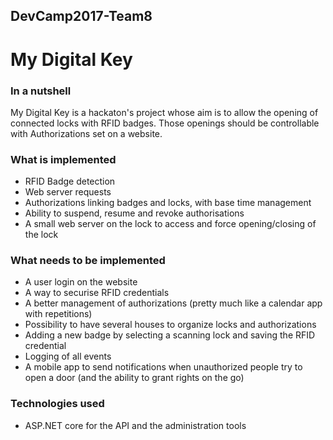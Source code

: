 ## DevCamp2017-Team8
# My Digital Key

### In a nutshell
My Digital Key is a hackaton's project whose aim is to allow the opening of connected locks with RFID badges. Those openings should be controllable with Authorizations set on a website.

### What is implemented
* RFID Badge detection
* Web server requests
* Authorizations linking badges and locks, with base time management
* Ability to suspend, resume and revoke authorisations
* A small web server on the lock to access and force opening/closing of the lock

### What needs to be implemented
* A user login on the website
* A way to securise RFID credentials
* A better management of authorizations (pretty much like a calendar app with repetitions)
* Possibility to have several houses to organize locks and authorizations
* Adding a new badge by selecting a scanning lock and saving the RFID credential
* Logging of all events
* A mobile app to send notifications when unauthorized people try to open a door (and the ability to grant rights on the go)

### Technologies used
* ASP.NET core for the API and the administration tools
